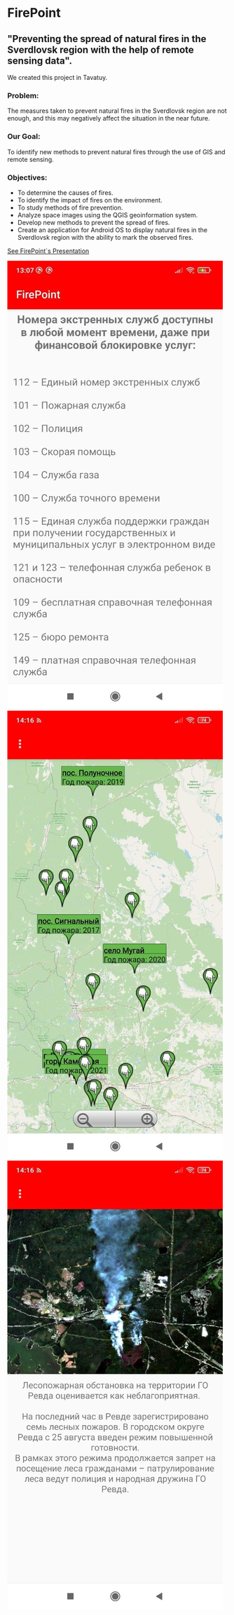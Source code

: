 # FirePoint

## "Preventing the spread of natural fires in the Sverdlovsk region with the help of remote sensing data".
 
 

We created this project in Tavatuy. 



### Problem:
The measures taken to prevent natural fires in the Sverdlovsk region are not enough, and this may negatively affect the situation in the near future.


### Our Goal: 
To identify new methods to prevent natural fires through the use of GIS and remote sensing.


### Objectives: 
- To determine the causes of fires.
- To identify the impact of fires on the environment.
- To study methods of fire prevention.
- Analyze space images using the QGIS geoinformation system.
- Develop new methods to prevent the spread of fires.
- Create an application for Android OS to display natural fires in the Sverdlovsk region with the ability to mark the observed fires.





[See FirePoint\`s Presentation](https://docs.google.com/presentation/d/1_zgK6aNFxTxD-QurLxi09iAN9t7lokQp/edit?usp=sharing&ouid=113390799588934179912&rtpof=true&sd=true)


![Иллюстрация к проекту](https://github.com/lloppy/FirePoint/blob/main/photo_2021-11-26_11-39-39.jpg)
![Иллюстрация к проекту](https://github.com/lloppy/FirePoint/blob/main/photo_2021-11-26_11-39-46.jpg)
![Иллюстрация к проекту](https://github.com/lloppy/FirePoint/blob/main/photo_2021-11-26_11-39-50.jpg)
